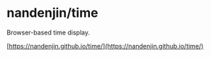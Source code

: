 # nandenjin/time

Browser-based time display.

[https://nandenjin.github.io/time/](https://nandenjin.github.io/time/)

